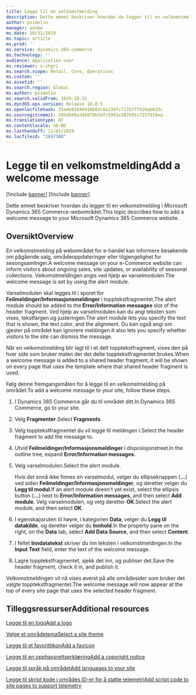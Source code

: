 ```yaml
---
title: Legge til en velkomstmelding
description: Dette emnet beskriver hvordan du legger til en velkomstmelding i Microsoft Dynamics 365 Commerce-webområdet.
author: psimolin
manager: annbe
ms.date: 10/31/2019
ms.topic: article
ms.prod: ''
ms.service: dynamics-365-commerce
ms.technology: ''
audience: Application user
ms.reviewer: v-chgri
ms.search.scope: Retail, Core, Operations
ms.custom: ''
ms.assetid: ''
ms.search.region: Global
ms.author: psimolin
ms.search.validFrom: 2019-10-31
ms.dyn365.ops.version: Release 10.0.5
ms.openlocfilehash: 25a4e91646916b03c8a138fc713577f429ab633c
ms.sourcegitcommit: 295d940a345879b3dfc5991e387b91c7257019ea
ms.translationtype: HT
ms.contentlocale: nb-NO
ms.lasthandoff: 11/01/2019
ms.locfileid: "2697388"
---
```

# <a name="add-a-welcome-message"></a><span data-ttu-id="eed36-103">Legge til en velkomstmelding</span><span class="sxs-lookup"><span data-stu-id="eed36-103">Add a welcome message</span></span>

[!include [banner](includes/preview-banner.md)]
[!include [banner](includes/banner.md)]

<span data-ttu-id="eed36-104">Dette emnet beskriver hvordan du legger til en velkomstmelding i Microsoft Dynamics 365 Commerce-webområdet.</span><span class="sxs-lookup"><span data-stu-id="eed36-104">This topic describes how to add a welcome message to your Microsoft Dynamics 365 Commerce website.</span></span>

## <a name="overview"></a><span data-ttu-id="eed36-105">Oversikt</span><span class="sxs-lookup"><span data-stu-id="eed36-105">Overview</span></span>

<span data-ttu-id="eed36-106">En velkomstmelding på webområdet for e-handel kan informere besøkende om pågående salg, områdeoppdateringer eller tilgjengelighet for sesongsamlinger.</span><span class="sxs-lookup"><span data-stu-id="eed36-106">A welcome message on your e-Commerce website can inform visitors about ongoing sales, site updates, or availability of seasonal collections.</span></span> <span data-ttu-id="eed36-107">Velkomstmeldingen angis ved hjelp av varselmodulen.</span><span class="sxs-lookup"><span data-stu-id="eed36-107">The welcome message is set by using the alert module.</span></span>

<span data-ttu-id="eed36-108">Varselmodulen skal legges til i sporet for **Feilmeldinger/Informasjonsmeldinger** i topptekstfragmentet.</span><span class="sxs-lookup"><span data-stu-id="eed36-108">The alert module should be added to the **Error/Information messages** slot of the header fragment.</span></span> <span data-ttu-id="eed36-109">Ved hjelp av varselmodulen kan du angi teksten som vises, tekstfargen og justeringen.</span><span class="sxs-lookup"><span data-stu-id="eed36-109">The alert module lets you specify the text that is shown, the text color, and the alignment.</span></span> <span data-ttu-id="eed36-110">Du kan også angi om gjester på området kan ignorere meldingen.</span><span class="sxs-lookup"><span data-stu-id="eed36-110">It also lets you specify whether visitors to the site can dismiss the message.</span></span>

<span data-ttu-id="eed36-111">Når en velkomstmelding blir lagt til i et delt topptekstfragment, vises den på hver side som bruker malen der det delte topptekstfragmentet brukes.</span><span class="sxs-lookup"><span data-stu-id="eed36-111">When a welcome message is added to a shared header fragment, it will be shown on every page that uses the template where that shared header fragment is used.</span></span>

<span data-ttu-id="eed36-112">Følg denne fremgangsmåten for å legge til en velkomstmelding på området.</span><span class="sxs-lookup"><span data-stu-id="eed36-112">To add a welcome message to your site, follow these steps.</span></span>

1. <span data-ttu-id="eed36-113">I Dynamics 365 Commerce går du til området ditt.</span><span class="sxs-lookup"><span data-stu-id="eed36-113">In Dynamics 365 Commerce, go to your site.</span></span>
1. <span data-ttu-id="eed36-114">Velg **Fragmenter**.</span><span class="sxs-lookup"><span data-stu-id="eed36-114">Select **Fragments**.</span></span>
1. <span data-ttu-id="eed36-115">Velg topptekstfragmentet du vil legge til meldingen i.</span><span class="sxs-lookup"><span data-stu-id="eed36-115">Select the header fragment to add the message to.</span></span>
1. <span data-ttu-id="eed36-116">Utvid **Feilmeldinger/Informasjonsmeldinger** i disposisjonstreet.</span><span class="sxs-lookup"><span data-stu-id="eed36-116">In the outline tree, expand **Error/Information messages**.</span></span>
1. <span data-ttu-id="eed36-117">Velg varselmodulen.</span><span class="sxs-lookup"><span data-stu-id="eed36-117">Select the alert module.</span></span>

    <span data-ttu-id="eed36-118">Hvis det ennå ikke finnes en varselmodul, velger du ellipseknappen (**...**) ved siden **Feilmeldinger/Informasjonsmeldinger**, og deretter velger du **Legg til modul**.</span><span class="sxs-lookup"><span data-stu-id="eed36-118">If an alert module doesn't yet exist, select the ellipsis button (**...**) next to **Error/Information messages**, and then select **Add module**.</span></span> <span data-ttu-id="eed36-119">Velg varselmodulen, og velg deretter **OK**.</span><span class="sxs-lookup"><span data-stu-id="eed36-119">Select the alert module, and then select **OK**.</span></span>

1. <span data-ttu-id="eed36-120">I egenskapsruten til høyre, i kategorien **Data**, velger du **Legg til datakilde**, og deretter velger du **Innhold**.</span><span class="sxs-lookup"><span data-stu-id="eed36-120">In the property pane on the right, on the **Data** tab, select **Add Data Source**, and then select **Content**.</span></span>
1. <span data-ttu-id="eed36-121">I feltet **Inndatatekst** skriver du inn teksten i velkomstmeldingen.</span><span class="sxs-lookup"><span data-stu-id="eed36-121">In the **Input Text** field, enter the text of the welcome message.</span></span>
1. <span data-ttu-id="eed36-122">Lagre topptekstfragmentet, sjekk det inn, og publiser det.</span><span class="sxs-lookup"><span data-stu-id="eed36-122">Save the header fragment, check it in, and publish it.</span></span>

<span data-ttu-id="eed36-123">Velkomstmeldingen vil nå vises øverst på alle områdesider som bruker det valgte topptekstfragmentet.</span><span class="sxs-lookup"><span data-stu-id="eed36-123">The welcome message will now appear at the top of every site page that uses the selected header fragment.</span></span>

## <a name="additional-resources"></a><span data-ttu-id="eed36-124">Tilleggsressurser</span><span class="sxs-lookup"><span data-stu-id="eed36-124">Additional resources</span></span>

[<span data-ttu-id="eed36-125">Legge til en logo</span><span class="sxs-lookup"><span data-stu-id="eed36-125">Add a logo</span></span>](add-logo.md)

[<span data-ttu-id="eed36-126">Velge et områdetema</span><span class="sxs-lookup"><span data-stu-id="eed36-126">Select a site theme</span></span>](select-site-theme.md)

[<span data-ttu-id="eed36-127">Legge til et favorittikon</span><span class="sxs-lookup"><span data-stu-id="eed36-127">Add a favicon</span></span>](add-favicon.md)

[<span data-ttu-id="eed36-128">Legge til en opphavsrettserklæring</span><span class="sxs-lookup"><span data-stu-id="eed36-128">Add a copyright notice</span></span>](add-copyright-notice.md)

[<span data-ttu-id="eed36-129">Legge til språk på området</span><span class="sxs-lookup"><span data-stu-id="eed36-129">Add languages to your site</span></span>](add-languages-to-site.md)

[<span data-ttu-id="eed36-130">Legge til skript kode i områdes ID-er for å støtte telemetri</span><span class="sxs-lookup"><span data-stu-id="eed36-130">Add script code to site pages to support telemetry</span></span>](add-telemetry.md)

